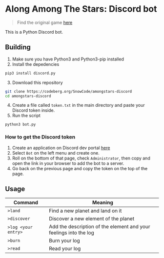 # Along Among The Stars: Discord bot
> Find the original game [here](https://noroadhome.itch.io/alone-among-the-stars)

This is a Python Discord bot. 

## Building
1. Make sure you have Python3 and Python3-pip installed
2. Install the depedencies

```bash
pip3 install discord.py
```

3. Download this repository 

```bash
git clone https://codeberg.org/SnowCode/amongstars-discord
cd amongstars-discord
```

4. Create a file called `token.txt` in the main directory and paste your Discord token inside.
5. Run the script

```bash
python3 bot.py
```

### How to get the Discord token 
1. Create an application on Discord dev portal [here](https://discord.com/developers/applications)
2. Select `Bot` on the left menu and create one. 
3. Roll on the bottom of that page, check `Administrator`, then copy and open the link in your browser to add the bot to a server.
4. Go back on the previous page and copy the token on the top of the page. 

## Usage
| Command | Meaning |
| --- | --- |
| `>land` | Find a new planet and land on it | 
| `>discover` | Discover a new element of the planet |
| `>log <your entry>` | Add the description of the element and your feelings into the log |
| `>burn` | Burn your log |
| `>read` | Read your log |
